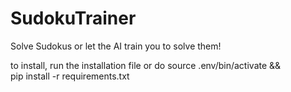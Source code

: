 # SudokuTrainer
  Solve Sudokus or let the AI train you to solve them!
  
  to install, run the installation file or do
  source .env/bin/activate &&\
    pip install -r requirements.txt
